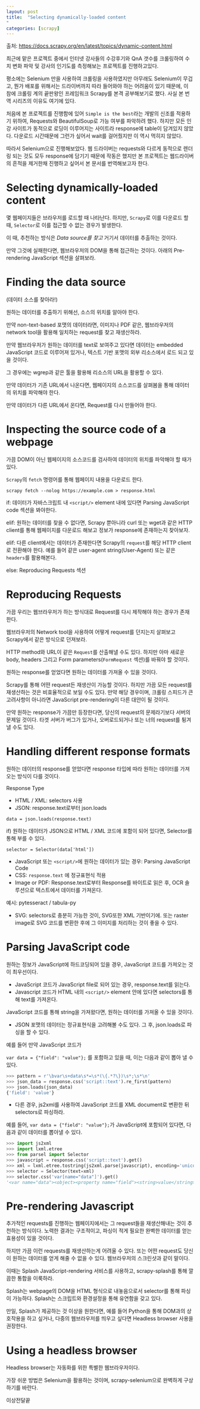 ```yaml
---
layout: post
title:  "Selecting dynamically-loaded content
"
categories: [scrapy]
---
```

출처: https://docs.scrapy.org/en/latest/topics/dynamic-content.html

최근에 맡은 프로젝트 중에서 인터넷 강사들의 수강후기와 QnA 갯수를 크롤링하여 수치 변화 파악 및 강사의 인기도를 측정해보는 프로젝트를 진행하고있다.

평소에는 Selenium 만을 사용하여 크롤링을 사용하였지만 아무래도 Selenium이 무겁고, 뭔가 배포를 위해서는 드라이버까지 따라 들어와야 하는 어려움이 있기 때문에, 이 참에 크롤링 계의 끝판왕인 프레임워크 Scrapy를 본격 공부해보기로 했다. 사실 본 번역 시리즈의 이유도 여기에 있다.

처음에 본 프로젝트를 진행함에 있어 `Simple is the best`라는 개발의 신조를 적용하기 위하여, Requests와 BeautifulSoup로 가능 여부를 파악하려 했다. 하지만 모든 인강 사이트가 동적으로 로딩이 이루어지는 사이트라 response에 table이 담겨있지 않았다. 다운로드 시간때문에 그런가 싶어서 wait를 걸어줬지만 이 역시 먹히지 않았다.

따라서 Selenium으로 진행해보았다.
웹 드라이버는 requests와 다르게 동적으로 렌더링 되는 것도 모두 response에 담기기 때문에 작동은 했지만 본 프로젝트는 웹드라이버의 흔적을 제거한채 진행하고 싶어서 본 문서를 번역해보고자 한다.

# Selecting dynamically-loaded content

몇 웹페이지들은 브라우저를 로드할 때 나타난다. 하지만, `Scrapy`로 이를 다운로드 할 때, `Selector`로 이를 접근할 수 없는 경우가 발생한다.

이 때, 추천하는 방식은 *Data source를 찾고* 거기서 데이터를 추출하는 것이다.

만약 그것에 실패한다면, 웹브라우저의 DOM을 통해 접근하는 것이다. 아래의 Pre-rendering JavaScript 섹션을 살펴보라.

# Finding the data source
(데이터 소스를 찾아라!)

원하는 데이터를 추출하기 위해선, 소스의 위치를 알아야 한다.

만약 non-text-based 포맷의 데이터라면, 이미지나 PDF 같은, 웹브라우저의 network tool을 활용해 일치하는 request를 찾고 재생산하라.

만약 웹브라우저가 원하는 데이터를 text로 보여주고 있다면 데이터는 embedded JavaScript 코드로 이루어져 있거나, 텍스트 기반 포맷의 외부 리소스에서 로드 되고 있을 것이다.

그 경우에는 wgrep과 같은 툴을 활용해 리소스의 URL을 활용할 수 있다.

만약 데이터가 기존 URL에서 나온다면, 웹페이지의 소스코드를 살펴봄을 통해 데이터의 위치를 파악해야 한다.

만약 데이터가 다른 URL에서 온다면, Request를 다시 만들어야 한다.

# Inspecting the source code of a webpage

가끔 DOM이 아닌 웹페이지의 소스코드를 검사하여 데이터의 위치를 파악해야 할 때가 있다.

`Scrapy`의 `fetch` 명령어를 통해 웹페이지 내용을 다운로드 한다.

~~~
scrapy fetch --nolog https://example.com > response.html
~~~


if: 데이터가 자바스크립트 내 `<script/>` element 내에 있다면 Parsing JavaScript code 섹션을 봐야한다.

elif: 원하는 데이터를 찾을 수 없다면, Scrapy 뿐아니라 curl 또는 wget과 같은 HTTP client를 통해 웹페이지를 다운로드 해보고 정보가 response에 존재하는지 찾아보자.

elif: 다른 client에서는 데이터가 존재한다면 Scrapy의 `request`를 해당 HTTP client로 전환해야 한다. 예를 들어 같은 user-agent string(User-Agent) 또는 같은 `headers`를 활용해본다.

else: Reproducing Requests 섹션

# Reproducing Requests

가끔 우리는 웹브라우저가 하는 방식대로 Request를 다시 제작해야 하는 경우가 존재한다.

웹브라우저의 Network tool을 사용하여 어떻게 request를 던지는지 살펴보고 Scrapy에서 같은 방식으로 던져보라.

HTTP method와 URL이 같은 `Request`를 산출해낼 수도 있다. 하지만 아마 새로운 body, headers 그리고 Form parameters(`FormRequest` 섹션)를 바꿔야 할 것이다.

원하는 response를 얻었다면 원하는 데이터를 가져올 수 있을 것이다.

Scrapy를 통해 어떤 request든 재생산이 가능할 것이다. 하지만 가끔 모든 request를 재생산하는 것은 비효율적으로 보일 수도 있다. 만약 해당 경우이며, 크롤링 스피드가 큰 고려사항이 아니라면 JavaScript pre-rendering이 다른 대안이 될 것이다.

만약 원하는 response가 가끔만 등장한다면, 당신의 request의 문제라기보다 서버의 문제일 것이다. 타겟 서버가 버그가 있거나, 오버로드되거나 또는 너의 request를 튕겨낼 수도 있다.

# Handling different response formats

원하는 데이터의 response를 얻었다면 response 타입에 따라 원하는 데이터를 가져오는 방식이 다를 것이다.

Response Type

* HTML / XML: selectors 사용
* JSON: response.text로부터 json.loads
~~~
data = json.loads(response.text)
~~~
if) 원하는 데이터가 JSON으로 HTML / XML 코드에 포함이 되어 있다면, Selector를 통해 부를 수 있다.
~~~
selector = Selector(data['html'])
~~~

* JavaScript 또는 `<script/>`에 원하는 데이터가 있는 경우: Parsing JavaScript Code
* CSS: `response.text` 에 정규표현식 적용
* Image or PDF: Response.text로부터 Response를 바이트로 읽은 후, OCR 솔루션으로 텍스트에서 데이터를 가져온다.

예시: pytesseract / tabula-py

* SVG: selectors로 충분히 가능한 것이, SVG또한 XML 기반이기에.
또는 raster image로 SVG 코드를 변환한 후에 그 이미지를 처리하는 것이 좋을 수 있다.

# Parsing JavaScript code

원하는 정보가 JavaScript에 하드코딩되어 있을 경우, JavaScript 코드를 가져오는 것이 최우선이다.

* JavaScript 코드가 JavaScript file로 되어 있는 경우, response.text를 읽는다.
* Javascript 코드가 HTML 내의 `<script/>` element 안에 있다면 selectors를 통해 text를 가져온다.

JavaScript 코드를 통해 string을 가져왔다면, 원하는 데이터를 가져올 수 있을 것이다.

* JSON 포맷의 데이터는 정규표현식을 고려해볼 수도 있다. 그 후, json.loads로 파싱을 할 수 있다.

예를 들어 만약 JavaScript 코드가

`var data = {"field": "value"};` 를 포함하고 있을 때, 이는 다음과 같이 뽑아 낼 수 있다.

~~~python
>>> pattern = r'\bvar\s+data\s*=\s*(\{.*?\})\s*;\s*\n'
>>> json_data = response.css('script::text').re_first(pattern)
>>> json.loads(json_data)
{'field': 'value'}
~~~

* 다른 경우, js2xml를 사용하여 JavaScript 코드를 XML document로 변환한 뒤 selectors로 파싱하라.

예를 들어, `var data = {"field": "value"};`가 JavaScript에 포함되어 있다면, 다음과 같이 데이터를 뽑아낼 수 있다.

~~~python
>>> import js2xml
>>> import lxml.etree
>>> from parsel import Selector
>>> javascript = response.css('script::text').get()
>>> xml = lxml.etree.tostring(js2xml.parse(javascript), encoding='unicode')
>>> selector = Selector(text=xml)
>>> selector.css('var[name="data"]').get()
'<var name="data"><object><property name="field"><string>value</string></property></object></var>'
~~~

# Pre-rendering Javascript

추가적인 requests를 진행하는 웹페이지에서는 그 request들을 재생산해내는 것이 추천하는 방식이다. 노력한 결과는 구조적이고, 파싱이 적게 필요한 완벽한 데이터를 얻는 효용성이 있을 것이다.

하지만 가끔 이런 requests를 재생산하는게 어려울 수 있다. 또는 어떤 request도 당신이 원하는 데이터를 얻게 해줄 수 없을 수 있다. 웹브라우저의 스크린샷과 같이 말이다.

이때는 Splash JavaScript-rendering 서비스를 사용하고, scrapy-splash를 통해 깔끔한 통합을 이룩하라.

Splash는 webpage의 DOM을 HTML 형식으로 내놓음으로서 selector를 통해 파싱이 가능하다. Splash는 스크립트와 환경설정을 통해 유연함을 갖고 있다.

만일, Splash가 제공하는 것 이상을 원한다면, 예를 들어 Python을 통해 DOM과의 상호작용을 하고 싶거나, 다중의 웹브라우저를 띄우고 싶다면 Headless browser 사용을 권장한다.

# Using a headless browser

Headless browser는 자동화를 위한 특별한 웹브라우저이다.

가장 쉬운 방법은 Selenium을 활용하는 것이며, scrapy-selenium으로 완벽하게 구상하기를 바란다.

이상전달끝
 
